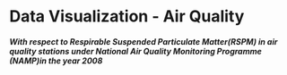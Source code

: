 # Data Visualization - Air Quality 
##### With respect to Respirable Suspended Particulate Matter(RSPM) in air quality stations under National Air Quality Monitoring Programme (NAMP)in the year 2008
